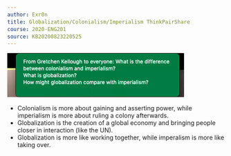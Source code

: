 ```yaml
---
author: Exr0n
title: Globalization/Colonialism/Imperialism ThinkPairShare
course: 2020-ENG201
source: KB20200823220525
---
```


![e0f2c85fa0ee768ed57edb70f96ce954.png](e0f2c85fa0ee768ed57edb70f96ce954.png)

- Colonialism is more about gaining and asserting power, while imperialism is more about ruling a colony afterwards.
- Globalization is the creation of a global economy and bringing people closer in interaction (like the UN).
- Globalization is more like working together, while imperalism is more like taking over.
